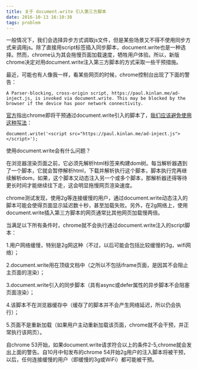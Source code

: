 ```yaml
---
title: 关于 document.write 引入第三方脚本
date: 2016-10-13 16:10:38
tags: problem
---
```


一般情况下，我们会选择异步方式调取js文件，但是某些场景又不得不使用同步方式来调用js。除了直接用script标签插入同步脚本，document.write也是一种选择。然而，chrome认为其会拖慢页面加载速度，牺牲用户体验。所以，新版chrome决定对用document.write注入第三方脚本的方式采取一些干预措施。

最近，可能也有人像我一样，看某些网页的时候，chrome控制台出现了下面的警告：

<!-- more -->

``` 
A Parser-blocking, cross-origin script, https://paul.kinlan.me/ad-inject.js, is invoked via document.write. This may be blocked by the browser if the device has poor network connectivity.
```
 
[官方](https://developers.google.com/web/updates/2016/08/removing-document-write)指出chrome即将干预通过document.write引入的脚本了，[我们应该避免使用这种写法](http://blog.dareboost.com/en/2016/09/avoid-using-document-write-scripts-injection/)：

``` 
document.write('<script src="https://paul.kinlan.me/ad-inject.js"></script>');
```

使用document.write会有什么问题？


在浏览器渲染页面之前，它必须先解析html标签来构建dom树。每当解析器遇到了一个脚本，它就会暂停解析html，下载并解析执行这个脚本，脚本执行完再继续解析dom，如果，这个脚本又动态注入另一个或多个脚本，那解析器还得等待更长时间才能继续往下走，这会明显拖慢网页渲染速度。

chrome测试发现，使用2g等连接缓慢的用户，通过document.write动态注入的脚本可能会使得页面显示延迟数十秒，甚至加载失败。另外，在2g网络上，使用document.write插入第三方脚本的网页通常比其他网页加载慢两倍。

当满足以下所有条件时，chrome就不会执行通过document.write注入的script脚本：

1.用户网络缓慢，特别是2g网这种（不过，以后可能会包括比较缓慢的3g，wifi网络）；

2.document.write用在顶级文档中（之所以不包括iframe页面，是因其不会阻止主页面的渲染）；

3.document.write引入的同步脚本（具有async或defer属性的异步脚本不会阻塞页面渲染）；

4.该脚本不在浏览器缓存中（缓存了的脚本并不会产生网络延迟，所以仍会执行）；

5.页面不是重新加载（如果用户主动重新加载该页面，chrome就不会干预，并正常执行该网页）。

自chrome 53开始，如果document.write请求符合以上的条件2-5,chrome就会发出上面的警告。自10月中旬发布的chrome 54开始2g用户的注入脚本将被干预，以后，任何连接缓慢的用户（即缓慢的3g或WiFi）都可能被干预。

